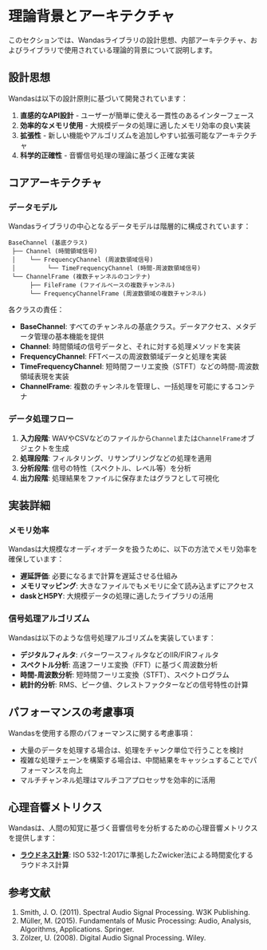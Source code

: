 # 理論背景とアーキテクチャ

このセクションでは、Wandasライブラリの設計思想、内部アーキテクチャ、およびライブラリで使用されている理論的背景について説明します。

## 設計思想

Wandasは以下の設計原則に基づいて開発されています：

1. **直感的なAPI設計** - ユーザーが簡単に使える一貫性のあるインターフェース
2. **効率的なメモリ使用** - 大規模データの処理に適したメモリ効率の良い実装
3. **拡張性** - 新しい機能やアルゴリズムを追加しやすい拡張可能なアーキテクチャ
4. **科学的正確性** - 音響信号処理の理論に基づく正確な実装

## コアアーキテクチャ

### データモデル

Wandasライブラリの中心となるデータモデルは階層的に構成されています：

```
BaseChannel (基底クラス)
 ├── Channel (時間領域信号)
 │    └── FrequencyChannel (周波数領域信号)
 │         └── TimeFrequencyChannel (時間-周波数領域信号)
 └── ChannelFrame (複数チャンネルのコンテナ)
      ├── FileFrame (ファイルベースの複数チャンネル)
      └── FrequencyChannelFrame (周波数領域の複数チャンネル)
```

各クラスの責任：

- **BaseChannel**: すべてのチャンネルの基底クラス。データアクセス、メタデータ管理の基本機能を提供
- **Channel**: 時間領域の信号データと、それに対する処理メソッドを実装
- **FrequencyChannel**: FFTベースの周波数領域データと処理を実装
- **TimeFrequencyChannel**: 短時間フーリエ変換（STFT）などの時間-周波数領域表現を実装
- **ChannelFrame**: 複数のチャンネルを管理し、一括処理を可能にするコンテナ

### データ処理フロー

1. **入力段階**: WAVやCSVなどのファイルから`Channel`または`ChannelFrame`オブジェクトを生成
2. **処理段階**: フィルタリング、リサンプリングなどの処理を適用
3. **分析段階**: 信号の特性（スペクトル、レベル等）を分析
4. **出力段階**: 処理結果をファイルに保存またはグラフとして可視化

## 実装詳細

### メモリ効率

Wandasは大規模なオーディオデータを扱うために、以下の方法でメモリ効率を確保しています：

- **遅延評価**: 必要になるまで計算を遅延させる仕組み
- **メモリマッピング**: 大きなファイルでもメモリに全て読み込まずにアクセス
- **daskとH5PY**: 大規模データの処理に適したライブラリの活用

### 信号処理アルゴリズム

Wandasは以下のような信号処理アルゴリズムを実装しています：

- **デジタルフィルタ**: バターワースフィルタなどのIIR/FIRフィルタ
- **スペクトル分析**: 高速フーリエ変換（FFT）に基づく周波数分析
- **時間-周波数分析**: 短時間フーリエ変換（STFT）、スペクトログラム
- **統計的分析**: RMS、ピーク値、クレストファクターなどの信号特性の計算

## パフォーマンスの考慮事項

Wandasを使用する際のパフォーマンスに関する考慮事項：

- 大量のデータを処理する場合は、処理をチャンク単位で行うことを検討
- 複雑な処理チェーンを構築する場合は、中間結果をキャッシュすることでパフォーマンスを向上
- マルチチャンネル処理はマルチコアプロセッサを効率的に活用

## 心理音響メトリクス

Wandasは、人間の知覚に基づく音響信号を分析するための心理音響メトリクスを提供します：

- **[ラウドネス計算](psychoacoustic_metrics.md)**: ISO 532-1:2017に準拠したZwicker法による時間変化するラウドネス計算

## 参考文献

1. Smith, J. O. (2011). Spectral Audio Signal Processing. W3K Publishing.
2. Müller, M. (2015). Fundamentals of Music Processing: Audio, Analysis, Algorithms, Applications. Springer.
3. Zölzer, U. (2008). Digital Audio Signal Processing. Wiley.